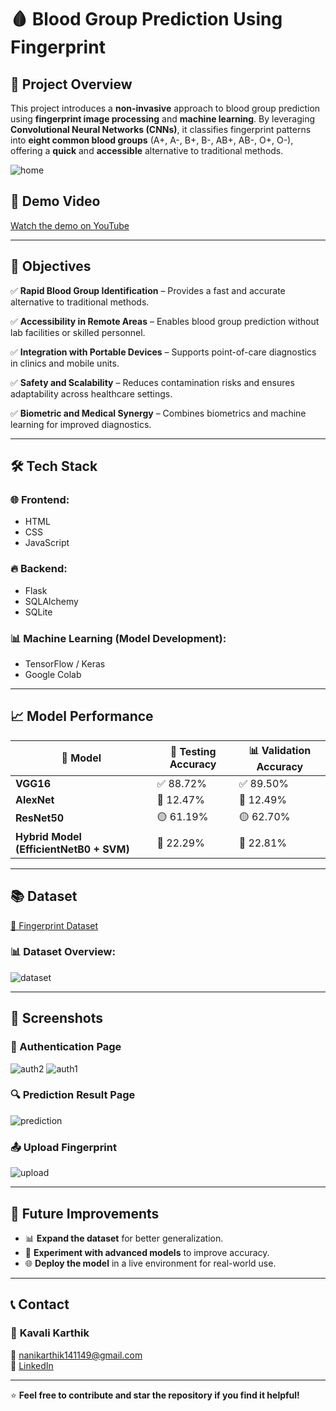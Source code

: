 # 🩸 Blood Group Prediction Using Fingerprint

## 📌 Project Overview
This project introduces a **non-invasive** approach to blood group prediction using **fingerprint image processing** and **machine learning**. By leveraging **Convolutional Neural Networks (CNNs)**, it classifies fingerprint patterns into **eight common blood groups** (A+, A-, B+, B-, AB+, AB-, O+, O-), offering a **quick** and **accessible** alternative to traditional methods.

![home](https://github.com/user-attachments/assets/8479c8a4-98ef-4b6c-aac7-247df2eb3cd2)

## 🎥 Demo Video
[Watch the demo on YouTube](https://youtu.be/BCwa5xclfk0?si=_o926diqvEMfQuql)


---

## 🎯 Objectives
✅ **Rapid Blood Group Identification** – Provides a fast and accurate alternative to traditional methods.

✅ **Accessibility in Remote Areas** – Enables blood group prediction without lab facilities or skilled personnel.

✅ **Integration with Portable Devices** – Supports point-of-care diagnostics in clinics and mobile units.

✅ **Safety and Scalability** – Reduces contamination risks and ensures adaptability across healthcare settings.

✅ **Biometric and Medical Synergy** – Combines biometrics and machine learning for improved diagnostics.

---

## 🛠️ Tech Stack
### 🌐 Frontend:
- HTML
- CSS
- JavaScript

### 🔥 Backend:
- Flask
- SQLAlchemy
- SQLite

### 📊 Machine Learning (Model Development):
- TensorFlow / Keras
- Google Colab

---

## 📈 Model Performance
| 🧠 Model                             | 🎯 Testing Accuracy | 📊 Validation Accuracy |
|--------------------------------------|---------------------|------------------------|
| **VGG16**                            | ✅ 88.72%           | ✅ 89.50%              |
| **AlexNet**                          | 🔴 12.47%           | 🔴 12.49%              |
| **ResNet50**                         | 🟡 61.19%           | 🟡 62.70%              |
| **Hybrid Model (EfficientNetB0 + SVM)** | 🔵 22.29%           | 🔵 22.81%              |

---

## 📚 Dataset
[📂 Fingerprint Dataset](https://www.kaggle.com/datasets/rajumavinmar/finger-print-based-blood-group-dataset)

### 📊 Dataset Overview:
![dataset](https://github.com/user-attachments/assets/ccc93bf9-f1b4-490f-9767-aeca4800e98a)

---

## 📸 Screenshots
### 🔐 Authentication Page
![auth2](https://github.com/user-attachments/assets/1eadbb89-7a9c-4b98-b3e9-f2e4f05d4707)
![auth1](https://github.com/user-attachments/assets/1ee2b462-2684-4479-9db3-769f3920e2c0)


### 🔍 Prediction Result Page
![prediction](https://github.com/user-attachments/assets/4076fbbe-de88-46a6-b4fc-209da889158c)

### 📤 Upload Fingerprint
![upload](https://github.com/user-attachments/assets/3ba4768c-b462-46ab-aaf9-680808f344ec)

---

## 🚀 Future Improvements
- 📊 **Expand the dataset** for better generalization.
- 🧪 **Experiment with advanced models** to improve accuracy.
- 🌐 **Deploy the model** in a live environment for real-world use.

---

## 📞 Contact
### 👤 **Kavali Karthik**
📧 [nanikarthik141149@gmail.com](mailto:nanikarthik141149@gmail.com)  
🔗 [LinkedIn](https://www.linkedin.com/in/kavali-karthik-h28927/)


---

⭐️ **Feel free to contribute and star the repository if you find it helpful!**
